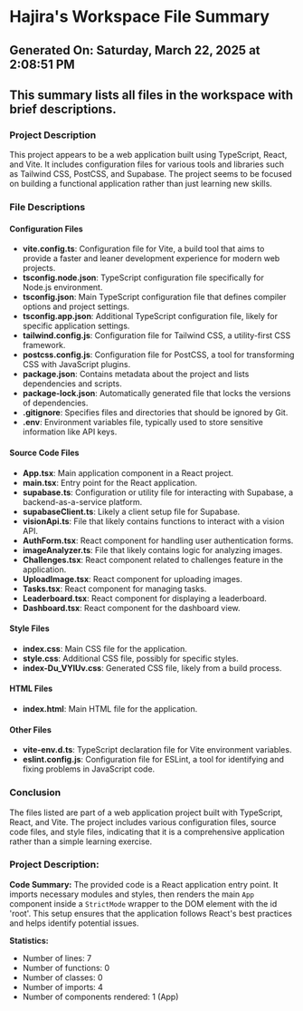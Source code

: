 # Hajira's Workspace File Summary
## Generated On: Saturday, March 22, 2025 at 2:08:51 PM
This summary lists all files in the workspace with brief descriptions.
---
### Project Description
This project appears to be a web application built using TypeScript, React, and Vite. It includes configuration files for various tools and libraries such as Tailwind CSS, PostCSS, and Supabase. The project seems to be focused on building a functional application rather than just learning new skills.

### File Descriptions

#### Configuration Files
- **vite.config.ts**: Configuration file for Vite, a build tool that aims to provide a faster and leaner development experience for modern web projects.
- **tsconfig.node.json**: TypeScript configuration file specifically for Node.js environment.
- **tsconfig.json**: Main TypeScript configuration file that defines compiler options and project settings.
- **tsconfig.app.json**: Additional TypeScript configuration file, likely for specific application settings.
- **tailwind.config.js**: Configuration file for Tailwind CSS, a utility-first CSS framework.
- **postcss.config.js**: Configuration file for PostCSS, a tool for transforming CSS with JavaScript plugins.
- **package.json**: Contains metadata about the project and lists dependencies and scripts.
- **package-lock.json**: Automatically generated file that locks the versions of dependencies.
- **.gitignore**: Specifies files and directories that should be ignored by Git.
- **.env**: Environment variables file, typically used to store sensitive information like API keys.

#### Source Code Files
- **App.tsx**: Main application component in a React project.
- **main.tsx**: Entry point for the React application.
- **supabase.ts**: Configuration or utility file for interacting with Supabase, a backend-as-a-service platform.
- **supabaseClient.ts**: Likely a client setup file for Supabase.
- **visionApi.ts**: File that likely contains functions to interact with a vision API.
- **AuthForm.tsx**: React component for handling user authentication forms.
- **imageAnalyzer.ts**: File that likely contains logic for analyzing images.
- **Challenges.tsx**: React component related to challenges feature in the application.
- **UploadImage.tsx**: React component for uploading images.
- **Tasks.tsx**: React component for managing tasks.
- **Leaderboard.tsx**: React component for displaying a leaderboard.
- **Dashboard.tsx**: React component for the dashboard view.

#### Style Files
- **index.css**: Main CSS file for the application.
- **style.css**: Additional CSS file, possibly for specific styles.
- **index-Du_VYlUv.css**: Generated CSS file, likely from a build process.

#### HTML Files
- **index.html**: Main HTML file for the application.

#### Other Files
- **vite-env.d.ts**: TypeScript declaration file for Vite environment variables.
- **eslint.config.js**: Configuration file for ESLint, a tool for identifying and fixing problems in JavaScript code.

### Conclusion
The files listed are part of a web application project built with TypeScript, React, and Vite. The project includes various configuration files, source code files, and style files, indicating that it is a comprehensive application rather than a simple learning exercise. 
### Project Description:
 **Code Summary:**
The provided code is a React application entry point. It imports necessary modules and styles, then renders the main `App` component inside a `StrictMode` wrapper to the DOM element with the id 'root'. This setup ensures that the application follows React's best practices and helps identify potential issues.

**Statistics:**
- Number of lines: 7
- Number of functions: 0
- Number of classes: 0
- Number of imports: 4
- Number of components rendered: 1 (App)
